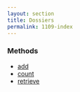 ```yaml
---
layout: section
title: Dossiers
permalink: 1109-index
---
```


### Methods

* [add](Methods/add.md)
* [count](Methods/count.md)
* [retrieve](Methods/retrieve.md)